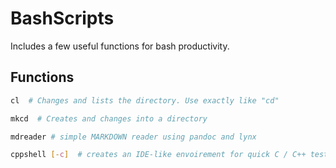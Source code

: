 # BashScripts
Includes a few useful functions for bash productivity.

## Functions
```bash
cl  # Changes and lists the directory. Use exactly like "cd"

mkcd  # Creates and changes into a directory

mdreader # simple MARKDOWN reader using pandoc and lynx

cppshell [-c]  # creates an IDE-like envoirement for quick C / C++ testing
```
